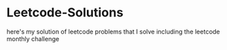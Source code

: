 # Leetcode-Solutions
here's my solution of leetcode problems that I solve including the leetcode monthly challenge 
